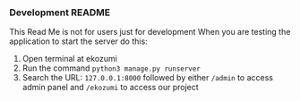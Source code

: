 ### Development README
This Read Me is not for users just for development
When you are testing the application to start the server do this:
1. Open terminal at ekozumi
2. Run the command `python3 manage.py runserver`
3. Search the URL: `127.0.0.1:8000` followed by either `/admin` to access admin panel and `/ekozumi` to access our project